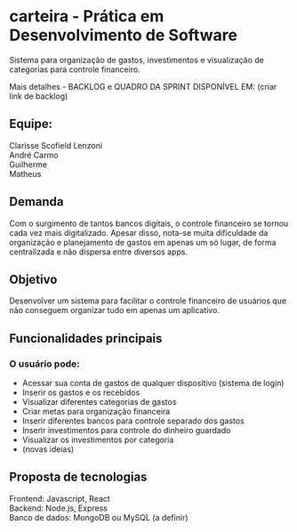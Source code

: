 # carteira - Prática em Desenvolvimento de Software

Sistema para organização de gastos, investimentos e visualização de categorias para controle financeiro.

Mais detalhes - BACKLOG e QUADRO DA SPRINT DISPONÍVEL EM: (criar link de backlog)

## Equipe:
Clarisse Scofield Lenzoni <br/>
André Carmo <br/>
Guilherme <br/>
Matheus <br/>

## Demanda
Com o surgimento de tantos bancos digitais, o controle financeiro se tornou cada vez mais digitalizado. Apesar disso, nota-se muita dificuldade da organização e planejamento de gastos em apenas um só lugar, de forma centralizada e não dispersa entre diversos apps. 

## Objetivo
Desenvolver um sistema para facilitar o controle financeiro de usuários que não conseguem organizar tudo em apenas um aplicativo.

## Funcionalidades principais
### O usuário pode:
- Acessar sua conta de gastos de qualquer dispositivo (sistema de login)
- Inserir os gastos e os recebidos
- Visualizar diferentes categorias de gastos
- Criar metas para organização financeira
- Inserir diferentes bancos para controle separado dos gastos
- Inserir investimentos para controle do dinheiro guardado
- Visualizar os investimentos por categoria
- (novas ideias)

## Proposta de tecnologias
Frontend: Javascript, React <br/>
Backend: Node.js, Express <br/>
Banco de dados: MongoDB ou MySQL (a definir)
